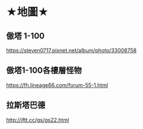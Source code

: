 # ★地圖★

## 傲塔 1-100
https://steven0717.pixnet.net/album/photo/33008758
## 傲塔1-100各樓層怪物
https://fh.lineage66.com/forum-55-1.html

## 拉斯塔巴德
http://jftt.cc/gs/gs22.html

